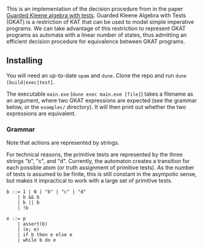 This is an implementation of the decision procedure from in the paper [Guarded Kleene algebra with tests](https://dl.acm.org/doi/10.1145/3371129).
Guarded Kleene Algebra with Tests (GKAT) is a restriction of KAT that can be used to model simple imperative programs.
We can take advantage of this restriction to represent GKAT programs as automata with a linear number of states, thus admitting an efficient decision procedure for equivalence between GKAT programs.

## Installing

You will need an up-to-date `opam` and `dune`.
Clone the repo and run `dune [build|exec|test]`.

The executable `main.exe` (`dune exec main.exe [file]`) takes a filename as an argument, where two GKAT expressions are expected (see the grammar below, or the `examples/` directory).
It will then print out whether the two expressions are equivalent.

### Grammar

Note that actions are represented by strings.

For technical reasons, the primitive tests are represented by the three strings "b", "c", and "d".
Currently, the automaton creates a transition for each possible atom (or truth assignment of primitive tests).
As the number of tests is assumed to be finite, this is still constant in the asympotic sense, but makes it impractical to work with a large set of primitive tests.

```
b ::= 1 | 0 | "b" | "c" | "d"
    | b && b
    | b || b
    | !b
```

```
e ::= p
    | assert(b)
    | (e; e)
    | if b then e else e
    | while b do e
```

